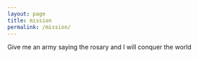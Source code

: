 ```yaml
---
layout: page
title: mission
permalink: /mission/
---
```


Give me an army saying the rosary and I will conquer the world